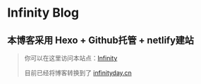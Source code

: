 # Infinity Blog
## 本博客采用 Hexo + Github托管 + netlify建站 

>  你可以在这里访问本站点：[Infinity](https://fastidious-taffy-33951e.netlify.app/)
>
>  目前已经将博客转换到了 [infinityday.cn](https://www.infinityday.cn/)

